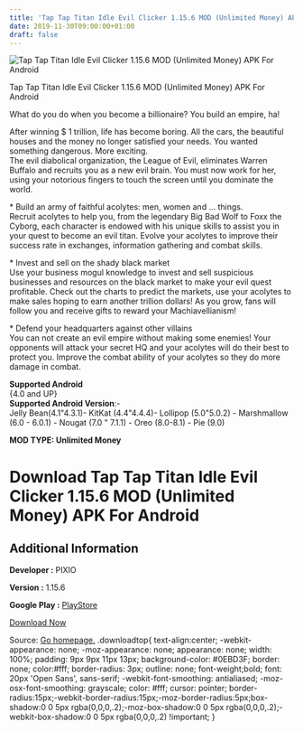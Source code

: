 ```yaml
---
title: 'Tap Tap Titan Idle Evil Clicker 1.15.6 MOD (Unlimited Money) APK For Android'
date: 2019-11-30T09:00:00+01:00
draft: false
---
```


![Tap Tap Titan Idle Evil Clicker 1.15.6 MOD (Unlimited Money) APK For Android](https://i0.wp.com/apkhome.net/wp-content/uploads/2019/11/Tap-Tap-Titan-Idle-Evil-Clicker.png "Tap Tap Titan Idle Evil Clicker 1.15.6 MOD (Unlimited Money) APK For Android")

  

Tap Tap Titan Idle Evil Clicker 1.15.6 MOD (Unlimited Money) APK For Android

What do you do when you become a billionaire? You build an empire, ha!

After winning $ 1 trillion, life has become boring. All the cars, the beautiful houses and the money no longer satisfied your needs. You wanted something dangerous. More exciting.  
The evil diabolical organization, the League of Evil, eliminates Warren Buffalo and recruits you as a new evil brain. You must now work for her, using your notorious fingers to touch the screen until you dominate the world.

\* Build an army of faithful acolytes: men, women and ... things.  
Recruit acolytes to help you, from the legendary Big Bad Wolf to Foxx the Cyborg, each character is endowed with his unique skills to assist you in your quest to become an evil titan. Evolve your acolytes to improve their success rate in exchanges, information gathering and combat skills.

\* Invest and sell on the shady black market  
Use your business mogul knowledge to invest and sell suspicious businesses and resources on the black market to make your evil quest profitable. Check out the charts to predict the markets, use your acolytes to make sales hoping to earn another trillion dollars! As you grow, fans will follow you and receive gifts to reward your Machiavellianism!

\* Defend your headquarters against other villains  
You can not create an evil empire without making some enemies! Your opponents will attack your secret HQ and your acolytes will do their best to protect you. Improve the combat ability of your acolytes so they do more damage in combat.

**Supported Android**  
{4.0 and UP}  
**Supported Android Version**:-  
Jelly Bean(4.1"4.3.1)- KitKat (4.4"4.4.4)- Lollipop (5.0"5.0.2) - Marshmallow (6.0 - 6.0.1) - Nougat (7.0 " 7.1.1) - Oreo (8.0-8.1) - Pie (9.0)

**MOD TYPE: Unlimited Money**

Download Tap Tap Titan Idle Evil Clicker 1.15.6 MOD (Unlimited Money) APK For Android
=====================================================================================

Additional Information
----------------------

**Developer :** PIXIO

**Version :** 1.15.6

**Google Play :** [PlayStore](https://play.google.com/store/apps/details?id=com.pixio.google.evl&rdid=com.pixio.google.evl)

  

[Download Now](https://store4app.co/post/tap-tap-titan-idle-evil-clicker-1-15-6-mod-unlimited-money-apk-for-android_1575044745)

  
Source: [Go homepage.](https://store4app.co/post/tap-tap-titan-idle-evil-clicker-1-15-6-mod-unlimited-money-apk-for-android_1575044745) .downloadtop{ text-align:center; -webkit-appearance: none; -moz-appearance: none; appearance: none; width: 100%; padding: 9px 9px 11px 13px; background-color: #0EBD3F; border: none; color:#fff; border-radius: 3px; outline: none; font-weight;bold; font: 20px 'Open Sans', sans-serif; -webkit-font-smoothing: antialiased; -moz-osx-font-smoothing: grayscale; color: #fff; cursor: pointer; border-radius:15px;-webkit-border-radius:15px;-moz-border-radius:5px;box-shadow:0 0 5px rgba(0,0,0,.2);-moz-box-shadow:0 0 5px rgba(0,0,0,.2);-webkit-box-shadow:0 0 5px rgba(0,0,0,.2) !important; }